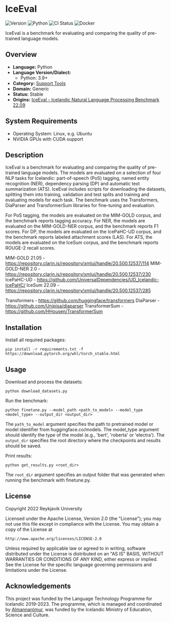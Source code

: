 # IceEval

![Version](https://img.shields.io/badge/Version-22.09-darkviolet)
![Python](https://img.shields.io/badge/python-3.9-blue?logo=python&logoColor=white)
![CI Status](https://img.shields.io/badge/CI-[unavailable]-red)
![Docker](https://img.shields.io/badge/Docker-[unavailable]-red)

IceEval is a benchmark for evaluating and comparing the quality of pre-trained language models.

## Overview
- **Language:** Python
- **Language Version/Dialect:**
  - Python: 3.9+
- **Category:** [Support Tools](https://github.com/icelandic-lt/icelandic-lt/blob/main/doc/st.md)
- **Domain:** Generic
- **Status:** Stable
- **Origins:** [IceEval - Icelandic Natural Language Processing Benchmark 22.09](http://hdl.handle.net/20.500.12537/297)

## System Requirements
- Operating System: Linux, e.g. Ubuntu
- NVIDIA GPUs with CUDA support

## Description

IceEval is a benchmark for evaluating and comparing the quality of pre-trained
language models. The models are evaluated on a selection of four NLP tasks for
Icelandic: part-of-speech (PoS) tagging, named entity recognition (NER),
dependency parsing (DP) and automatic text summarization (ATS). IceEval includes
scripts for downloading the datasets, splitting them into training, validation
and test splits and training and evaluating models for each task. The benchmark
uses the Transformers, DiaParser and TransformerSum libraries for fine-tuning
and evaluation.

For PoS tagging, the models are evaluated on the MIM-GOLD corpus, and the
benchmark reports tagging accuracy. For NER, the models are evaluated on the
MIM-GOLD-NER corpus, and the benchmark reports F1 scores. For DP, the models are
evaluated on the IcePaHC-UD corpus, and the benchmark reports labeled attachment
scores (LAS). For ATS, the models are evaluated on the IceSum corpus, and the
benchmark reports ROUGE-2 recall scores.

MIM-GOLD 21.05 - https://repository.clarin.is/repository/xmlui/handle/20.500.12537/114
MIM-GOLD-NER 2.0 - https://repository.clarin.is/repository/xmlui/handle/20.500.12537/230
IcePaHC-UD - https://github.com/UniversalDependencies/UD_Icelandic-IcePaHC/
IceSum 22.09 - https://repository.clarin.is/repository/xmlui/handle/20.500.12537/285

Transformers - https://github.com/huggingface/transformers
DiaParser - https://github.com/Unipisa/diaparser
TransformerSum - https://github.com/HHousen/TransformerSum

## Installation

Install all required packages:

``` shell
pip install -r requirements.txt -f https://download.pytorch.org/whl/torch_stable.html
```

## Usage

Download and process the datasets:

``` shell
python download_datasets.py
```

Run the benchmark:

``` shell
python finetune.py --model_path <path_to_model> --model_type <model_type> --output_dir <output_dir>
```

The `path_to_model` argument specifies the path to pretrained model or model
identifier from huggingface.co/models. The model_type argument should identify
the type of the model (e.g., 'bert', 'roberta' or 'electra'). The `output_dir`
specifies the root directory where the checkpoints and results should be saved.

Print results:

``` shell
python get_results.py <root_dir>
```

The `root_dir` argument specifies an output folder that was generated when
running the benchmark with finetune.py.

## License

Copyright 2022 Reykjavik University

Licensed under the Apache License, Version 2.0 (the "License");
you may not use this file except in compliance with the License.
You may obtain a copy of the License at

    http://www.apache.org/licenses/LICENSE-2.0

Unless required by applicable law or agreed to in writing, software
distributed under the License is distributed on an "AS IS" BASIS,
WITHOUT WARRANTIES OR CONDITIONS OF ANY KIND, either express or implied.
See the License for the specific language governing permissions and
limitations under the License.

## Acknowledgements

This project was funded by the Language Technology Programme for Icelandic
2019-2023. The programme, which is managed and coordinated by
[Almannarómur](https://almannaromur.is/), was funded by the Icelandic Ministry
of Education, Science and Culture.
